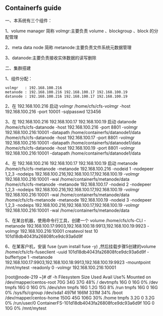## Containerfs guide

一、本系统有三个组件：

1、volume manager 简称 volmgr:主要负责 volume 、blockgroup 、block 的分配管理 

2、meta data node 简称 metanode:主要负责文件系统元数据管理 

3、datanode:主要负责接收实体数据的读写删除 

二、集群搭建

1、组件分配：

	volmgr   : 192.168.100.216
	metanode : 192.168.100.216 192.168.100.17 192.168.100.19
	datanode : 192.168.100.216 192.168.100.17 192.168.100.19


2、在 192.168.100.216 启动 volmgr
/home/cfs/cfs-volmgr -host 192.168.100.216 -port 10001 -sqlpasswd 123456 

3、在 192.168.100.216 192.168.100.17 192.168.100.19 启动 datanode 
/home/cfs/cfs-datanode -host 192.168.100.216 -port 8801 -volmgr 192.168.100.216:10001 -datapath /home/containerfs/datanode1/data 
/home/cfs/cfs-datanode -host 192.168.100.17 -port 8801 -volmgr 192.168.100.216:10001 -datapath /home/containerfs/datanode1/data 
/home/cfs/cfs-datanode -host 192.168.100.19 -port 8801 -volmgr 192.168.100.216:10001 -datapath /home/containerfs/datanode1/data 

4、在 192.168.100.216 192.168.100.17 192.168.100.19 启动 metanode 
/home/cfs/cfs-metanode -metanode 192.168.100.216 -nodeid 1 -nodepeer 1,2,3 -nodeips 192.168.100.216,192.168.100.17,192.168.100.19 -volmgr 192.168.100.216:10001 -wal /home/containerfs/metanode/data 
/home/cfs/cfs-metanode -metanode 192.168.100.17 -nodeid 2 -nodepeer 1,2,3 -nodeips 192.168.100.216,192.168.100.17,192.168.100.19 -volmgr 192.168.100.216:10001 -wal /home/containerfs/metanode/data 
/home/cfs/cfs-metanode -metanode 192.168.100.19 -nodeid 3 -nodepeer 1,2,3 -nodeips 192.168.100.216,192.168.100.17,192.168.100.19 -volmgr 192.168.100.216:10001 -wal /home/containerfs/metanode/data 

5、在某台机器，使用命令行工具，创建一个 volume 
/home/cfs/cfs-CLI -metanode 192.168.100.17:9903,192.168.100.18:9913,192.168.100.19:9923 -volmgr 192.168.100.216:10001 createvol test 10 
101d18db4043fa26808fce9dc93a6d9f 

6、在某客户机，安装 fuse (yum install fuse -y) ,然后挂载步骤5创建的volume 
/home/cfs/cfs-fuseclient -uuid 101d18db4043fa26808fce9dc93a6d9f -buffertype 1 -metanode 192.168.100.17:9903,192.168.100.18:9913,192.168.100.19:9923 -mountpoint /mnt/mytest -readonly 0 -volmgr 192.168.100.216:10001 

[root@node-219 ~]# df -h
Filesystem                                    Size  Used Avail Use% Mounted on
/dev/mapper/centos-root                        70G   34G   37G  48% /
devtmpfs                                       16G     0   16G   0% /dev
tmpfs                                          16G     0   16G   0% /dev/shm
tmpfs                                          16G  1.2G   15G   8% /run
tmpfs                                          16G     0   16G   0% /sys/fs/cgroup
/dev/sda1                                     497M  166M  331M  34% /boot
/dev/mapper/centos-home                       150G   45G  106G  30% /home
tmpfs                                         3.2G     0  3.2G   0% /run/user/0
ContainerFS-101d18db4043fa26808fce9dc93a6d9f   10G     0   10G   0% /mnt/mytest
